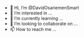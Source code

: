 - 👋 Hi, I’m @DavidOsariemenSmart
- 👀 I’m interested in ...
- 🌱 I’m currently learning ...
- 💞️ I’m looking to collaborate on ...
- 📫 How to reach me ...

<!---
DavidOsariemenSmart/DavidOsariemenSmart is a ✨ special ✨ repository because its `README.md` (this file) appears on your GitHub profile.
You can click the Preview link to take a look at your changes.
--->
